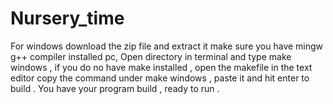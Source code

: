 # Nursery_time

For windows download the zip file and extract it make sure you have mingw g++ compiler installed pc,
Open directory in terminal and type make windows  , if you do no have make installed , open the makefile in the text editor 
copy the command under make windows , paste it and hit enter to build .
You have your program build , ready to run .
